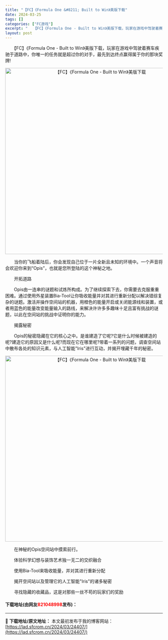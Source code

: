 ```yaml
---
title: "【FC】《Formula One &#8211; Built to Win》美版下载"
date: 2024-03-25
tags: []
categories: ["FC游戏"]
excerpt: "　　【FC】《Formula One - Built to Win》美版下载，玩家在游戏中驾驶着赛车疾驰于道路中，你唯一的任务就是超过你的对手，最先到达终点赢得属于你的那块奖牌! 　　当你的飞船着陆后，你会发现自己位于一片全新且未知的环境中。一个声音将会欢迎你来到&ldquo;Opis&rdquo;&hellip;"
layout: post
---
```


 <p>　　【FC】《Formula One - Built to Win》美版下载，玩家在游戏中驾驶着赛车疾驰于道路中，你唯一的任务就是超过你的对手，最先到达终点赢得属于你的那块奖牌!</p> <p align="center"><img align="" border="0" src="https://lad.sfcrom.cn/wp-content/uploads/2024/03/20240325_660191368a9fb.png" width="594" alt="【FC】《Formula One - Built to Win》美版下载" /></p> <p>　　当你的飞船着陆后，你会发现自己位于一片全新且未知的环境中。一个声音将会欢迎你来到&ldquo;Opis&rdquo;，也就是您所登陆的这个神秘之地。</p> <p>　　开拓道路</p> <p>　　Opis由一连串的谜题和试炼所构成。为了继续探索下去，你需要去克服重重困难。通过使用外星装置Bia-Tool让你吸收能量并对其进行重新分配以解决错综复杂的谜题。激活并操作空间站的机器，用橙色的能量开启或关闭能源线和装置，或者用蓝色的能量改变能量输入的路线，来解决许许多多趣味十足且富有挑战的谜题，以此在空间站的挑战中证明你的能力。</p> <p>　　揭露秘密</p> <p>　　Opis的秘密隐藏在它的核心之中。是谁建造了它呢?它是什么时候被建造的呢?建造它的原因又是什么呢?而现在它在哪里呢?带着一系列的问题，调查空间站中散布各处的知识元素，与人工智能&quot;Iris&quot;进行互动，并揭开埋藏千年的秘密。</p> <p align="center"><img align="" border="0" src="https://lad.sfcrom.cn/wp-content/uploads/2024/03/20240325_66019137d472d.png" width="593" alt="【FC】《Formula One - Built to Win》美版下载" /></p> <p>　　在神秘的Opis空间站中摸索前行。</p> <p>　　体验科学幻想与装饰艺术独一无二的交织融合</p> <p>　　使用Bia-Tool来吸收能量，并对其进行重新分配</p> <p>　　揭开空间站以及管理它的人工智能&quot;Iris&quot;的诸多秘密</p> <p>　　寻找隐藏的收藏品，这是对那些一丝不苟的玩家们的奖励</p> <p><h4>下载地址(由网友<font color="red">821048998</font>发布)：</h4></p> 

---
📖 **下载地址/原文地址：** 本文最初发布于我的博客网站：[https://lad.sfcrom.cn/2024/03/24407/](https://lad.sfcrom.cn/2024/03/24407/)
